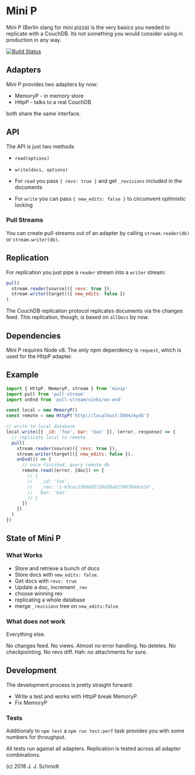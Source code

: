 # Mini P
Mini P (Berlin slang for mini pizza) is the very basics you needed to replicate
with a CouchDB. Its not something you would consider using in production in any
way.

[![Build Status](https://travis-ci.org/jo/minip.svg?branch=master)](https://travis-ci.org/jo/minip)

## Adapters
Mini P provides two adapters by now:

* MemoryP - in memory store
* HttpP - talks to a real CouchDB

both share the same interface.

## API
The API is just two methods

* `read(options)`
* `write(docs, options)`

* For `read` you pass `{ revs: true }` and get `_revisions` included in the documents
* For `write` you can pass `{ new_edits: false }` to circumvent optimistic locking

### Pull Streams
You can create pull-streams out of an adapter by calling `stream.reader(db)` or
`stream.writer(db)`.


## Replication
For replication you just pipe a `reader` stream into a `writer` stream:

```js
pull(
  stream.reader(source)({ revs: true }),
  stream.writer(target)({ new_edits: false })
)
```

The CouchDB replication protocol replicates documents via the changes feed. This replication, though, is based on `allDocs` by now.

## Dependencies
Mini P requires Node v8.
The only npm dependency is `request`, which is used for the HttpP adapter.

## Example
```js
import { HttpP, MemoryP, stream } from 'minip'
import pull from 'pull-stream'
import onEnd from 'pull-stream/sinks/on-end'

const local = new MemoryP()
const remote = new HttpP('http://localhost:5984/mydb')

// write to local database
local.write([{ _id: 'foo', bar: 'baz' }], (error, response) => {
  // replicate local to remote
  pull(
    stream.reader(source)({ revs: true }),
    stream.writer(target)({ new_edits: false }),
    onEnd(() => {
      // once finished, query remote db
      remote.read((error, [doc]) => {
        // {
        //   _id: 'foo',
        //   _rev: '1-b3cec23b98d5f20d20a8279878ddce3d',
        //   bar: 'baz'
        // }
      })
    })
  )
})
```

## State of Mini P
### What Works
* Store and retrieve a bunch of docs
* Store docs with `new_edits: false`.
* Get docs with `revs: true`
* Update a doc, increment `_rev`
* choose winning rev
* replicating a whole database
* merge `_revisions` tree on `new_edits:false`

### What does not work
Everything else.

No changes feed. No views. Almost no error handling. No deletes. No
checkpointing. No revs diff. Hah: no attachments for sure.

## Development
The development process is pretty straight forward:
* Write a test and works with HttpP break MemoryP
* Fix MemoryP

### Tests
Additionaly to `npm test` a `npm run test:perf` task provides you with some
numbers for throughput.

All tests run against all adapters. Replication is tested across all adapter
combinations.


(c) 2018 J. J. Schmidt
